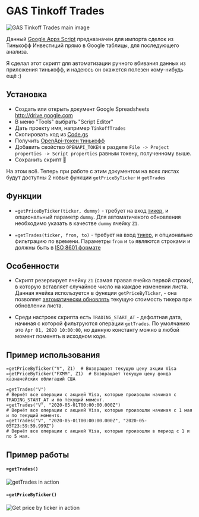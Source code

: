 # GAS Tinkoff Trades
![GAS Tinkoff Trades main image](https://github.com/ErhoSen/gas-tinkoff-trades/raw/master/images/main-image.jpg "GAS Tinkoff Trades main image")

Данный [Google Apps Script](https://developers.google.com/apps-script) предназначен для импорта сделок из Тинькофф Инвестиций прямо в Google таблицы, для последующего анализа. 

Я сделал этот скрипт для автоматизации ручного вбивания данных из приложения тинькофф, и надеюсь он окажется полезен кому-нибудь ещё :)

## Установка

* Создать или открыть документ Google Spreadsheets http://drive.google.com
* В меню "Tools" выбрать "Script Editor"
* Дать проекту имя, например `TinkoffTrades`
* Скопировать код из [Code.gs](https://raw.githubusercontent.com/ErhoSen/gas-tinkoff-trades/master/Code.gs)
* Получить [OpenApi-токен тинькофф](https://tinkoffcreditsystems.github.io/invest-openapi/auth/)
* Добавить свойство `OPENAPI_TOKEN` в разделе `File -> Project properties -> Script properties` равным токену, полученному выше. 
* Сохранить скрипт 💾

На этом всё. Теперь при работе с этим документом на всех листах будут доступны 2 новые функции `getPriceByTicker` и `getTrades`

## Функции

* `=getPriceByTicker(ticker, dummy)` - требует на вход [тикер](https://ru.wikipedia.org/wiki/%D0%A2%D0%B8%D0%BA%D0%B5%D1%80), и опциональный параметр `dummy`. Для автоматичекого обновления необходимо указать в качестве `dummy` ячейку `Z1`. 

* `=getTrades(ticker, from, to)` - требует на вход [тикер](https://ru.wikipedia.org/wiki/%D0%A2%D0%B8%D0%BA%D0%B5%D1%80), и опционально фильтрацию по времени. Параметры `from` и `to` являются строками и должны быть в [ISO 8601 формате](https://ru.wikipedia.org/wiki/ISO_8601)

## Особенности

* Скрипт резервирует ячейку `Z1` (самая правая ячейка первой строки), в которую вставляет случайное число на каждое изменении листа. Данная ячейка используется в функции `getPriceByTicker`, - она позволяет [автоматически обновлять](https://stackoverflow.com/a/27656313) текущую стоимость тикера при обновлении листа.

* Среди настроек скрипта есть `TRADING_START_AT` - дефолтная дата, начиная с которой фильтруются операции `getTrades`. По умолчанию это `Apr 01, 2020 10:00:00`, но данную константу можно в любой момент поменять в исходном коде.

## Пример использования 

```
=getPriceByTicker("V", Z1)  # Возвращает текущую цену акции Visa
=getPriceByTicker("FXMM", Z1)  # Возвращает текущую цену фонда казначейских облигаций США

=getTrades("V") 
# Вернёт все операции с акцией Visa, которые произошли начиная с TRADING_START_AT и по текущий момент.
=getTrades("V", "2020-05-01T00:00:00.000Z") 
# Вернёт все операции с акцией Visa, которые произошли начиная с 1 мая и по текущий моментs.
=getTrades("V", "2020-05-01T00:00:00.000Z", "2020-05-05T23:59:59.999Z") 
# Вернёт все операции с акцией Visa, которые произошли в период с 1 и по 5 мая.
```

## Пример работы

#### `=getTrades()`
![getTrades in action](https://github.com/ErhoSen/gas-tinkoff-trades/raw/master/images/get-trades-in-action.gif "getTrades in Action")

#### `=getPriceByTicker()`
![Get price by ticker in action](https://github.com/ErhoSen/gas-tinkoff-trades/raw/master/images/get-price-by-ticker.gif)
